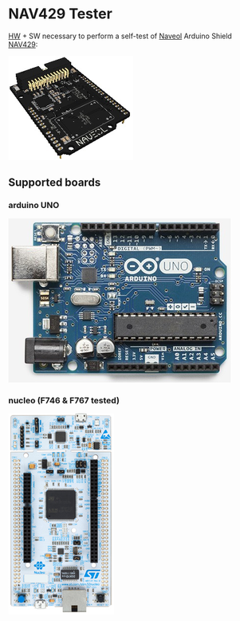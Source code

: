 # NAV429 Tester

[HW](https://github.com/Art-ut-Kia/NAV-429-tester/wiki/Loop-back-cable) + SW necessary to perform a self-test of [Naveol](http://www.naveol.com/) Arduino Shield [NAV429](http://www.naveol.com/index.php?menu=product&p=3http://www.naveol.com/index.php?menu=product&p=3):

![](https://raw.githubusercontent.com/Art-ut-Kia/NAV-429-tester/master/WikiIllustrations/Nav429_board.png)

## Supported boards

### arduino UNO
![](https://raw.githubusercontent.com/Art-ut-Kia/NAV-429-tester/master/WikiIllustrations/ArduinoUno.png)

### nucleo (F746 & F767 tested)
![](https://raw.githubusercontent.com/Art-ut-Kia/NAV-429-tester/master/WikiIllustrations/Nucleo.png)
